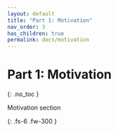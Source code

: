 ```yaml
---
layout: default
title: "Part 1: Motivation"
nav_order: 3
has_children: true
permalink: docs/motivation
---
```


# Part 1: Motivation
{: .no_toc }

Motivation section

{: .fs-6 .fw-300 }
